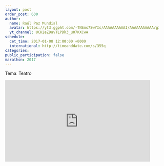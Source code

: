 ```yaml
---
layout: post
order_post: 630
author:
  name: Raúl Paz Mundial
  avatar: https://yt3.ggpht.com/-TNSms7SwYIs/AAAAAAAAAAI/AAAAAAAAAAA/gI8ilz2tiqE/s88-c-k-no-mo-rj-c0xffffff/photo.jpg
  yt_channel: UCH2eZ9avTLPDk3_u07KXCwA
schedule:
  cet_time: 2017-01-08 12:00:00 +0000
  international: http://timeanddate.com/s/355q
categories:
public_participation: false
marathon: 2017
---
```

Tema: Teatro

<iframe width="475" height="267" src="https://www.youtube.com/embed/m9HMz8L8a6A" frameborder="0" allowfullscreen></iframe>
